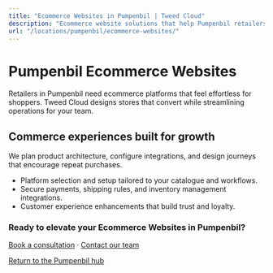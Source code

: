 ```yaml
---
title: "Ecommerce Websites in Pumpenbil | Tweed Cloud"
description: "Ecommerce website solutions that help Pumpenbil retailers sell with confidence."
url: "/locations/pumpenbil/ecommerce-websites/"
---
```


# Pumpenbil Ecommerce Websites

Retailers in Pumpenbil need ecommerce platforms that feel effortless for shoppers. Tweed Cloud designs stores that convert while streamlining operations for your team.

## Commerce experiences built for growth

We plan product architecture, configure integrations, and design journeys that encourage repeat purchases.

- Platform selection and setup tailored to your catalogue and workflows.
- Secure payments, shipping rules, and inventory management integrations.
- Customer experience enhancements that build trust and loyalty.

### Ready to elevate your Ecommerce Websites in Pumpenbil?

[Book a consultation](/consultation/) · [Contact our team](/contact/)

[Return to the Pumpenbil hub](/locations/pumpenbil/)
